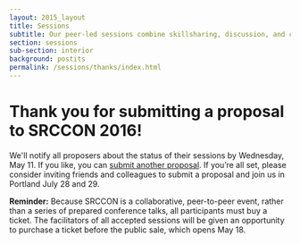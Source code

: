 ```yaml
---
layout: 2015_layout
title: Sessions
subtitle: Our peer-led sessions combine skillsharing, discussion, and collaboration. Proposals are open through April 20!
section: sessions
sub-section: interior
background: postits
permalink: /sessions/thanks/index.html
---
```

<h1>Thank you for submitting a proposal to SRCCON 2016!</h1>

We'll notify all proposers about the status of their sessions by Wednesday, May 11. If you like, you can [submit another proposal](/sessions/pitch). If you’re all set, please consider inviting friends and colleagues to submit a proposal and join us in Portland July 28 and 29.

**Reminder:** Because SRCCON is a collaborative, peer-to-peer event, rather than a series of prepared conference talks, all participants must buy a ticket. The facilitators of all accepted sessions will be given an opportunity to purchase a ticket before the public sale, which opens May 18.

